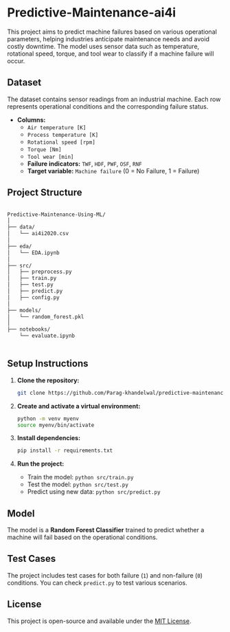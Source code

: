 
# Predictive-Maintenance-ai4i

This project aims to predict machine failures based on various operational parameters, helping industries anticipate maintenance needs and avoid costly downtime. The model uses sensor data such as temperature, rotational speed, torque, and tool wear to classify if a machine failure will occur.

## Dataset

The dataset contains sensor readings from an industrial machine. Each row represents operational conditions and the corresponding failure status.

- **Columns:**
  - `Air temperature [K]`
  - `Process temperature [K]`
  - `Rotational speed [rpm]`
  - `Torque [Nm]`
  - `Tool wear [min]`
  - **Failure indicators:** `TWF`, `HDF`, `PWF`, `OSF`, `RNF`
  - **Target variable:** `Machine failure` (0 = No Failure, 1 = Failure)

## Project Structure

```bash

Predictive-Maintenance-Using-ML/
│
├── data/
│   └── ai4i2020.csv            
│
├── eda/
│   └── EDA.ipynb              
│
├── src/
│   ├── preprocess.py  
│   ├── train.py               
│   ├── test.py               
│   ├── predict.py            
│   ├── config.py              
│
├── models/
│   └── random_forest.pkl      
│
├── notebooks/
    └── evaluate.ipynb  
                 
```

## Setup Instructions

1. **Clone the repository:**
   ```bash
   git clone https://github.com/Parag-khandelwal/predictive-maintenance-ai4i.git
   ```

2. **Create and activate a virtual environment:**
   ```bash
   python -m venv myenv
   source myenv/bin/activate
   ```

3. **Install dependencies:**
   ```bash
   pip install -r requirements.txt
   ```

4. **Run the project:**
   - Train the model: `python src/train.py`
   - Test the model: `python src/test.py`
   - Predict using new data: `python src/predict.py`

## Model

The model is a **Random Forest Classifier** trained to predict whether a machine will fail based on the operational conditions.

## Test Cases

The project includes test cases for both failure (`1`) and non-failure (`0`) conditions. You can check `predict.py` to test various scenarios.

## License

This project is open-source and available under the [MIT License](LICENSE).
```
